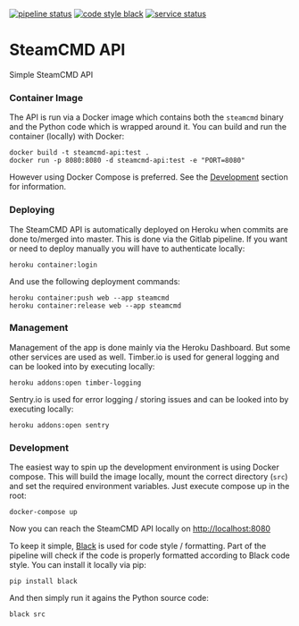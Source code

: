 [![pipeline status](https://gitlab.com/jonakoudijs/steamcmd-api/badges/master/pipeline.svg)](https://gitlab.com/jonakoudijs/steamcmd-api/commits/master)
[![code style black](https://img.shields.io/badge/code%20style-black-000000.svg)](https://github.com/python/black)
[![service status](https://img.shields.io/static/v1?label=service&message=status&color=blue)](https://status.steamcmd.net)

# SteamCMD API

Simple SteamCMD API

### Container Image

The API is run via a Docker image which contains both the `steamcmd` binary and the Python code which is wrapped around it.
You can build and run the container (locally) with Docker:
```
docker build -t steamcmd-api:test .
docker run -p 8080:8080 -d steamcmd-api:test -e "PORT=8080"
```
However using Docker Compose is preferred. See the [Development](#development) section for information.

### Deploying

The SteamCMD API is automatically deployed on Heroku when commits are done to/merged into master. This is done via the Gitlab pipeline.
If you want or need to deploy manually you will have to authenticate locally:
```
heroku container:login
```
And use the following deployment commands:
```
heroku container:push web --app steamcmd
heroku container:release web --app steamcmd
```

### Management

Management of the app is done mainly via the Heroku Dashboard. But some other services are used as well.
Timber.io is used for general logging and can be looked into by executing locally:
```
heroku addons:open timber-logging
```
Sentry.io is used for error logging / storing issues and can be looked into by executing locally:
```
heroku addons:open sentry
```

### Development

The easiest way to spin up the development environment is using Docker compose. This will build the image locally,
mount the correct directory (`src`) and set the required environment variables. Just execute compose up in the root:
```
docker-compose up
```
Now you can reach the SteamCMD API locally on [http://localhost:8080](http://localhost:8080)

To keep it simple, [Black](https://github.com/python/black) is used for code style / formatting. Part of the pipeline
will check if the code is properly formatted according to Black code style. You can install it locally via pip:
```
pip install black
```
And then simply run it agains the Python source code:
```
black src
```
